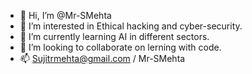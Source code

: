- 👋 Hi, I’m @Mr-SMehta
- 👀 I’m interested in Ethical hacking and cyber-security.
- 🌱 I’m currently learning AI in different sectors.
- 💞️ I’m looking to collaborate on lerning with code.
- 📫 Sujitrmehta@gmail.com / Mr-SMehta
